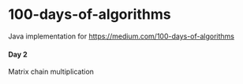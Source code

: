 # 100-days-of-algorithms
Java implementation for https://medium.com/100-days-of-algorithms 

#### Day 2
Matrix chain multiplication